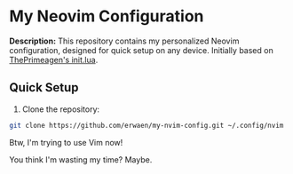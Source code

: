# My Neovim Configuration

**Description:**
This repository contains my personalized Neovim configuration, designed for quick setup on any device. Initially based on [ThePrimeagen's init.lua](https://github.com/ThePrimeagen/init.lua).

## Quick Setup

1. Clone the repository:
```bash
git clone https://github.com/erwaen/my-nvim-config.git ~/.config/nvim
```

Btw, I'm trying to use Vim now!

You think I'm wasting my time? Maybe.
